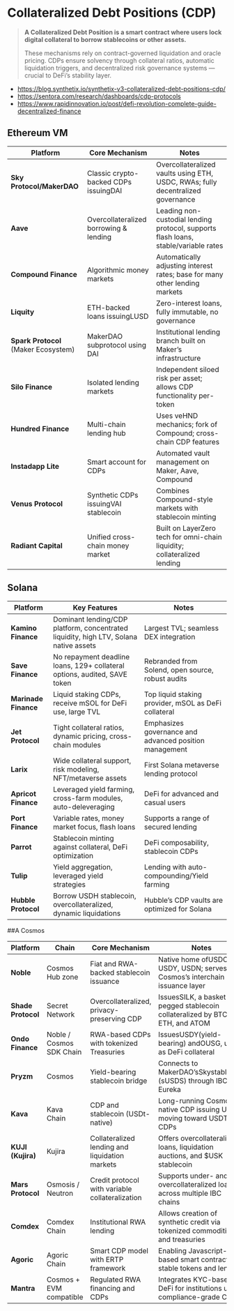 # Collateralized Debt Positions (CDP)

> **A Collateralized Debt Position is a smart contract where users lock digital collateral to borrow stablecoins or other assets.**
>
> These mechanisms rely on contract-governed liquidation and oracle pricing.
> CDPs ensure solvency through collateral ratios, automatic liquidation triggers, and decentralized risk governance systems — crucial to DeFi’s stability layer.

- https://blog.synthetix.io/synthetix-v3-collateralized-debt-positions-cdp/
- https://sentora.com/research/dashboards/cdp-protocols
- https://www.rapidinnovation.io/post/defi-revolution-complete-guide-decentralized-finance

## Ethereum VM

|  Platform                              |  Core Mechanism                         |  Notes                                                                                     |
|----------------------------------------|-----------------------------------------|--------------------------------------------------------------------------------------------|
|  **Sky Protocol/MakerDAO**            | Classic crypto-backed CDPs issuingDAI   |  Overcollateralized vaults using ETH, USDC, RWAs; fully decentralized governance     |
|  **Aave**                              | Overcollateralized borrowing & lending  |  Leading non-custodial lending protocol, supports flash loans, stable/variable rates |
|  **Compound Finance**                  | Algorithmic money markets               |  Automatically adjusting interest rates; base for many other lending markets         |
|  **Liquity**                           | ETH-backed loans issuingLUSD            |  Zero-interest loans, fully immutable, no governance                                 |
|  **Spark Protocol** (Maker Ecosystem)  | MakerDAO subprotocol using DAI          |  Institutional lending branch built on Maker’s infrastructure                        |
|  **Silo Finance**                      | Isolated lending markets                |  Independent siloed risk per asset; allows CDP functionality per-token               |
|  **Hundred Finance**                   | Multi-chain lending hub                 |  Uses veHND mechanics; fork of Compound; cross-chain CDP features                    |
|  **Instadapp Lite**                    | Smart account for CDPs                  |  Automated vault management on Maker, Aave, Compound                                 |
|  **Venus Protocol**                    | Synthetic CDPs issuingVAI stablecoin    |  Combines Compound-style markets with stablecoin minting                             |
|  **Radiant Capital**                  | Unified cross-chain money market        |  Built on LayerZero tech for omni-chain liquidity; collateralized lending            |

## Solana

|**Platform**           |  **Key Features**                                                                       |  **Notes**                                              |                                      
|-----------------------|-----------------------------------------------------------------------------------------|-------------------------------------------------------- |
| **Kamino Finance**    |  Dominant lending/CDP platform, concentrated liquidity, high LTV, Solana native assets  |  Largest TVL; seamless DEX integration                  |
| **Save Finance**      |  No repayment deadline loans, 129+ collateral options, audited, SAVE token              |  Rebranded from Solend, open source, robust audits      |
| **Marinade Finance**  |  Liquid staking CDPs, receive mSOL for DeFi use, large TVL                              |  Top liquid staking provider, mSOL as DeFi collateral   |
| **Jet Protocol**      |  Tight collateral ratios, dynamic pricing, cross-chain modules                          |  Emphasizes governance and advanced position management |
| **Larix**             |  Wide collateral support, risk modeling, NFT/metaverse assets                           |  First Solana metaverse lending protocol                |
| **Apricot Finance**   |  Leveraged yield farming, cross-farm modules, auto-deleveraging                         |  DeFi for advanced and casual users                     |
| **Port Finance**      |  Variable rates, money market focus, flash loans                                        |  Supports a range of secured lending                    |
| **Parrot**            |  Stablecoin minting against collateral, DeFi optimization                               |  DeFi composability, stablecoin CDPs                    |
| **Tulip**             |  Yield aggregation, leveraged yield strategies                                          |  Lending with auto-compounding/Yield farming            |
| **Hubble Protocol**   |  Borrow USDH stablecoin, overcollateralized, dynamic liquidations                       |  Hubble’s CDP vaults are optimized for Solana           |

##A Cosmos

|  Platform            |  Chain                     |  Core Mechanism                                   |  Notes                                                                       |
|----------------------|----------------------------|---------------------------------------------------|------------------------------------------------------------------------------|
|  **Noble**           |  Cosmos Hub zone           |  Fiat and RWA-backed stablecoin issuance          |  Native home ofUSDC, USDY, USDN; serves as Cosmos’s interchain issuance layer|
|  **Shade Protocol**  |  Secret Network            |  Overcollateralized, privacy-preserving CDP       |  IssuesSILK, a basket-pegged stablecoin collateralized by BTC, ETH, and ATOM |
|  **Ondo Finance**    |  Noble / Cosmos SDK Chain  |  RWA-based CDPs with tokenized Treasuries         |  IssuesUSDY(yield-bearing) andOUSG, used as DeFi collateral                  |
|  **Pryzm**           |  Cosmos                    |  Yield-bearing stablecoin bridge                  |  Connects to MakerDAO’sSkystablecoin (sUSDS) through IBC Eureka              |
|  **Kava**            |  Kava Chain                |  CDP and stablecoin (USDt-native)                 |  Long-running Cosmos-native CDP issuing USDX, moving toward USDT-CDPs        |
|  **KUJI (Kujira)**   |  Kujira                    |  Collateralized lending and liquidation markets   |  Offers overcollateralized loans, liquidation auctions, and $USK stablecoin  |
|  **Mars Protocol**   |  Osmosis / Neutron         |  Credit protocol with variable collateralization  |  Supports under- and overcollateralized loans across multiple IBC chains     |
|  **Comdex**          |  Comdex Chain              |  Institutional RWA lending                        |  Allows creation of synthetic credit via tokenized commodities and treasuries|
|  **Agoric**          |  Agoric Chain              |  Smart CDP model with ERTP framework              |  Enabling Javascript-based smart contracts for stable tokens and lending     |
|  **Mantra**          |  Cosmos + EVM compatible   |  Regulated RWA financing and CDPs                 |  Integrates KYC-based DeFi for institutions using compliance-grade CDPs      |

